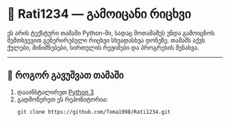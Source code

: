 # 🎯 Rati1234 — გამოიცანი რიცხვი

ეს არის ტექსტური თამაში Python-ში, სადაც მოთამაშეს უნდა გამოიცნოს შემთხვევით გენერირებული რიცხვი სხვადასხვა დონეზე. თამაშს აქვს ქულები, მინიშნებები, სირთულის რეჟიმები და პროგრესის შენახვა.

---

## 🚀 როგორ გავუშვათ თამაში

1. დააინსტალირეთ [Python 3](https://www.python.org/downloads/)
2. გადმოწერეთ ეს რეპოზიტორია:
   ```bash
   git clone https://github.com/Toma1998/Rati1234.git
